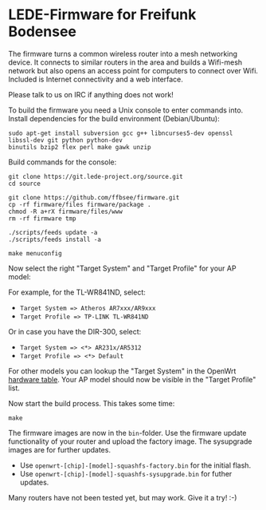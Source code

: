 LEDE-Firmware for Freifunk Bodensee
=========================

The firmware turns a common wireless router into a mesh networking device.
It connects to similar routers in the area and builds a Wifi-mesh network
but also opens an access point for computers to connect over Wifi.
Included is Internet connectivity and a web interface.

Please talk to us on IRC if anything does not work!

To build the firmware you need a Unix console to enter commands into.
Install dependencies for the build environment (Debian/Ubuntu):

    sudo apt-get install subversion gcc g++ libncurses5-dev openssl libssl-dev git python python-dev
    binutils bzip2 flex perl make gawk unzip
    
Build commands for the console:

    git clone https://git.lede-project.org/source.git
    cd source
    
    git clone https://github.com/ffbsee/firmware.git
    cp -rf firmware/files firmware/package .
    chmod -R a+rX firmware/files/www
    rm -rf firmware tmp
    
    ./scripts/feeds update -a
    ./scripts/feeds install -a

    make menuconfig

Now select the right "Target System" and "Target Profile" for your AP model:

For example, for the TL-WR841ND, select:
* `Target System => Atheros AR7xxx/AR9xxx`
* `Target Profile => TP-LINK TL-WR841ND`

Or in case you have the DIR-300, select:
* `Target System => <*> AR231x/AR5312`
* `Target Profile => <*> Default`

For other models you can lookup the "Target System" in the OpenWrt
[hardware table](http://wiki.openwrt.org/toh/start). Your AP model
should now be visible in the "Target Profile" list.

Now start the build process. This takes some time:

    make

The firmware images are now in the `bin`-folder. Use the firmware update
functionality of your router and upload the factory image. The sysupgrade
images are for further updates.

* Use `openwrt-[chip]-[model]-squashfs-factory.bin` for the initial flash.
* Use `openwrt-[chip]-[model]-squashfs-sysupgrade.bin` for futher updates.

Many routers have not been tested yet, but may work.
Give it a try! :-)
